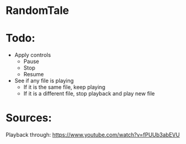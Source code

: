 RandomTale
==========

# Todo:

- Apply controls
  - Pause
  - Stop
  - Resume
- See if any file is playing
  - If it is the same file, keep playing
  - If it is a different file, stop playback and play new file

# Sources:

Playback through: https://www.youtube.com/watch?v=fPUUb3abEVU
